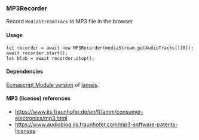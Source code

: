 ### MP3Recorder
Record `MediaStreamTrack` to MP3 file in the browser

#### Usage

```
let recorder = await new MP3Recorder(mediaStream.getAudioTracks()[0]);
await recorder.start();
let blob = await recorder.stop();
```

#### Dependencies
[Ecmascript Module version](https://raw.githubusercontent.com/guest271314/captureSystemAudio/master/native_messaging/capture_system_audio/lame.min.js) of [lamejs](https://github.com/zhuker/lamejs/).

#### MP3 (license) references
- https://www.iis.fraunhofer.de/en/ff/amm/consumer-electronics/mp3.html
- https://www.audioblog.iis.fraunhofer.com/mp3-software-patents-licenses
